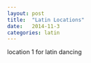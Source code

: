 ```yaml
---
layout: post
title:  "Latin Locations"
date:   2014-11-3
categories: latin
---
```


location 1 for latin dancing